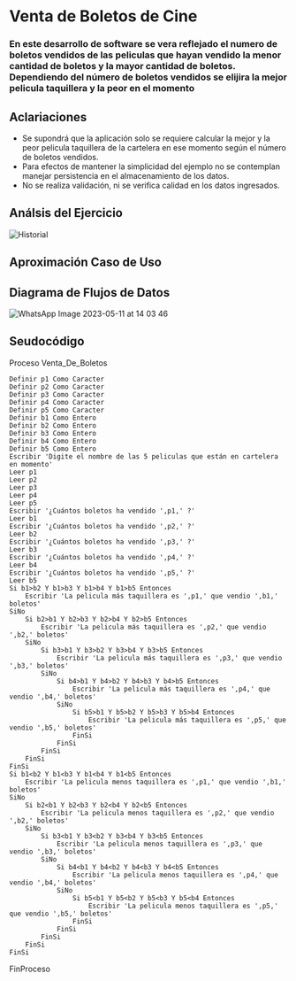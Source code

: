 # Venta de Boletos de Cine
### En este desarrollo de software se vera reflejado el numero de boletos vendidos de las peliculas que hayan vendido la menor cantidad de boletos y la mayor cantidad de boletos. Dependiendo del número de boletos vendidos se elijira la mejor pelicula taquillera y la peor en el momento 
## Aclariaciones
* Se supondrá que la aplicación solo se requiere calcular la mejor y la peor pelicula taquillera de la cartelera en ese momento según el número de boletos vendidos.
* Para efectos de mantener la simplicidad del ejemplo no se contemplan manejar persistencia en el almacenamiento de los datos.
* No se realiza validación, ni se verifica calidad en los datos ingresados.

## Análsis del Ejercicio

![Historial](https://github.com/TonierRain/Ejercicio11.github.io/assets/132966400/92a4e10e-667f-4537-9b3b-bdbcea95a1d5)


## Aproximación Caso de Uso

## Diagrama de Flujos de Datos
![WhatsApp Image 2023-05-11 at 14 03 46](https://github.com/TonierRain/Ejercicio11.github.io/assets/132966400/fde48fd7-b105-4720-a459-da7ecc1a8492)



## Seudocódigo

Proceso Venta_De_Boletos

	Definir p1 Como Caracter
	Definir p2 Como Caracter
	Definir p3 Como Caracter
	Definir p4 Como Caracter
	Definir p5 Como Caracter
	Definir b1 Como Entero
	Definir b2 Como Entero
	Definir b3 Como Entero
	Definir b4 Como Entero
	Definir b5 Como Entero
	Escribir 'Digite el nombre de las 5 peliculas que están en cartelera en momento'
	Leer p1
	Leer p2
	Leer p3
	Leer p4
	Leer p5
	Escribir '¿Cuántos boletos ha vendido ',p1,' ?'
	Leer b1
	Escribir '¿Cuántos boletos ha vendido ',p2,' ?'
	Leer b2
	Escribir '¿Cuántos boletos ha vendido ',p3,' ?'
	Leer b3
	Escribir '¿Cuántos boletos ha vendido ',p4,' ?'
	Leer b4
	Escribir '¿Cuántos boletos ha vendido ',p5,' ?'
	Leer b5
	Si b1>b2 Y b1>b3 Y b1>b4 Y b1>b5 Entonces
		Escribir 'La pelicula más taquillera es ',p1,' que vendio ',b1,' boletos'
	SiNo
		Si b2>b1 Y b2>b3 Y b2>b4 Y b2>b5 Entonces
			Escribir 'La pelicula más taquillera es ',p2,' que vendio ',b2,' boletos'
		SiNo
			Si b3>b1 Y b3>b2 Y b3>b4 Y b3>b5 Entonces
				Escribir 'La pelicula más taquillera es ',p3,' que vendio ',b3,' boletos'
			SiNo
				Si b4>b1 Y b4>b2 Y b4>b3 Y b4>b5 Entonces
					Escribir 'La pelicula más taquillera es ',p4,' que vendio ',b4,' boletos'
				SiNo
					Si b5>b1 Y b5>b2 Y b5>b3 Y b5>b4 Entonces
						Escribir 'La pelicula más taquillera es ',p5,' que vendio ',b5,' boletos'
					FinSi
				FinSi
			FinSi
		FinSi
	FinSi
	Si b1<b2 Y b1<b3 Y b1<b4 Y b1<b5 Entonces
		Escribir 'La pelicula menos taquillera es ',p1,' que vendio ',b1,' boletos'
	SiNo
		Si b2<b1 Y b2<b3 Y b2<b4 Y b2<b5 Entonces
			Escribir 'La pelicula menos taquillera es ',p2,' que vendio ',b2,' boletos'
		SiNo
			Si b3<b1 Y b3<b2 Y b3<b4 Y b3<b5 Entonces
				Escribir 'La pelicula menos taquillera es ',p3,' que vendio ',b3,' boletos'
			SiNo
				Si b4<b1 Y b4<b2 Y b4<b3 Y b4<b5 Entonces
					Escribir 'La pelicula menos taquillera es ',p4,' que vendio ',b4,' boletos'
				SiNo
					Si b5<b1 Y b5<b2 Y b5<b3 Y b5<b4 Entonces
						Escribir 'La pelicula menos taquillera es ',p5,' que vendio ',b5,' boletos'
					FinSi
				FinSi
			FinSi
		FinSi
	FinSi
FinProceso



